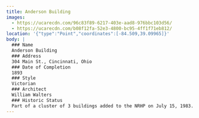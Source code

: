```yaml
---
title: Anderson Building
images:
  - https://ucarecdn.com/96c83f89-6217-403e-aad8-976bbc103d56/
  - https://ucarecdn.com/b08f12fa-52e3-4800-bc95-4ff1f71eb812/
location: '{"type":"Point","coordinates":[-84.509,39.09965]}'
body: |
  ### Name
  Anderson Building
  ### Address
  304 Main St., Cincinnati, Ohio
  ### Date of Completion
  1893
  ### Style
  Victorian
  ### Architect
  William Walters
  ### Historic Status
  Part of a cluster of 3 buildings added to the NRHP on July 15, 1983.
---
```

